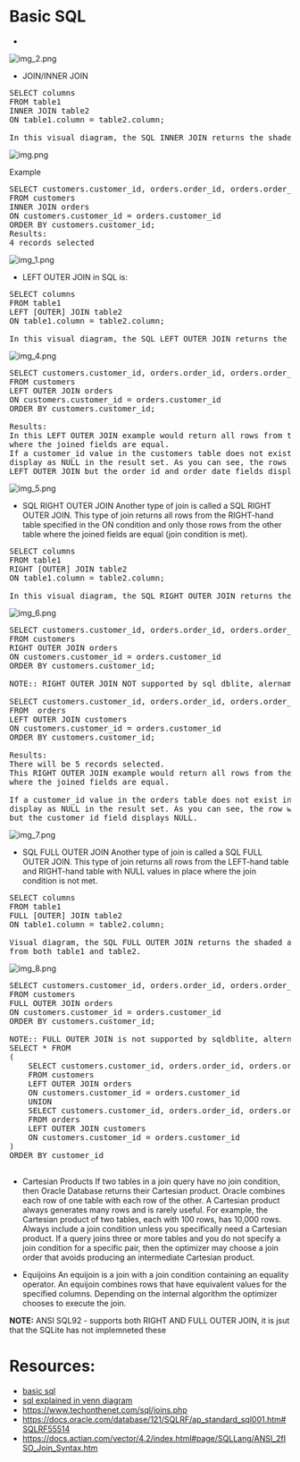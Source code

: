 # Basic SQL
- 
![img_2.png](img_2.png)




- JOIN/INNER JOIN
<pre>
SELECT columns
FROM table1 
INNER JOIN table2
ON table1.column = table2.column;

In this visual diagram, the SQL INNER JOIN returns the shaded area:
</pre>
![img.png](img.png)

Example
<pre>
SELECT customers.customer_id, orders.order_id, orders.order_date
FROM customers 
INNER JOIN orders
ON customers.customer_id = orders.customer_id
ORDER BY customers.customer_id;
Results:
4 records selected
</pre>
![img_1.png](img_1.png)

- LEFT OUTER JOIN in SQL is:
<pre>
SELECT columns
FROM table1
LEFT [OUTER] JOIN table2
ON table1.column = table2.column;

In this visual diagram, the SQL LEFT OUTER JOIN returns the shaded area:
</pre>
![img_4.png](img_4.png)

<pre>
SELECT customers.customer_id, orders.order_id, orders.order_date
FROM customers 
LEFT OUTER JOIN orders
ON customers.customer_id = orders.customer_id
ORDER BY customers.customer_id;

Results:
In this LEFT OUTER JOIN example would return all rows from the customers table and only those rows from the orders table
where the joined fields are equal.
If a customer_id value in the customers table does not exist in the orders table, all fields in the orders table will
display as NULL in the result set. As you can see, the rows where customer_id is 6000 and 9000 would be included with a
LEFT OUTER JOIN but the order_id and order_date fields display NULL.
</pre>
![img_5.png](img_5.png)

- SQL RIGHT OUTER JOIN
Another type of join is called a SQL RIGHT OUTER JOIN. This type of join returns all rows from the RIGHT-hand table specified in the
  ON condition and only those rows from the other table where the joined fields are equal (join condition is met).
<pre>
SELECT columns
FROM table1
RIGHT [OUTER] JOIN table2
ON table1.column = table2.column;

In this visual diagram, the SQL RIGHT OUTER JOIN returns the shaded area:
</pre>  
![img_6.png](img_6.png)

<pre>
SELECT customers.customer_id, orders.order_id, orders.order_date
FROM customers 
RIGHT OUTER JOIN orders
ON customers.customer_id = orders.customer_id
ORDER BY customers.customer_id;

NOTE:: RIGHT OUTER JOIN NOT supported by sql dblite, alernamte sql, using LEFT OUTER JOIN flippping the table position

SELECT customers.customer_id, orders.order_id, orders.order_date
FROM  orders
LEFT OUTER JOIN customers
ON customers.customer_id = orders.customer_id
ORDER BY customers.customer_id;

Results:
There will be 5 records selected.
This RIGHT OUTER JOIN example would return all rows from the orders table and only those rows from the customers table
where the joined fields are equal.

If a customer_id value in the orders table does not exist in the customers table, all fields in the customers table will
display as NULL in the result set. As you can see, the row where order_id is 5 would be included with a RIGHT OUTER JOIN
but the customer_id field displays NULL.
</pre>

![img_7.png](img_7.png)

- SQL FULL OUTER JOIN
Another type of join is called a SQL FULL OUTER JOIN. This type of join returns all rows from the LEFT-hand table and 
  RIGHT-hand table with NULL values in place where the join condition is not met.
<pre>
SELECT columns
FROM table1
FULL [OUTER] JOIN table2
ON table1.column = table2.column;

Visual diagram, the SQL FULL OUTER JOIN returns the shaded area. The SQL FULL OUTER JOIN would return the all records 
from both table1 and table2.
</pre>
![img_8.png](img_8.png)

<pre>
SELECT customers.customer_id, orders.order_id, orders.order_date
FROM customers 
FULL OUTER JOIN orders
ON customers.customer_id = orders.customer_id
ORDER BY customers.customer_id;

NOTE:: FULL OUTER JOIN is not supported by sqldblite, alternate sql
SELECT * FROM 
(
	SELECT customers.customer_id, orders.order_id, orders.order_date
	FROM customers 
	LEFT OUTER JOIN orders
	ON customers.customer_id = orders.customer_id
	UNION
	SELECT customers.customer_id, orders.order_id, orders.order_date
	FROM orders
	LEFT OUTER JOIN customers 
	ON customers.customer_id = orders.customer_id
)
ORDER BY customer_id

</pre>

- Cartesian Products
If two tables in a join query have no join condition, then Oracle Database returns their Cartesian product. Oracle 
combines each row of one table with each row of the other. A Cartesian product always generates many rows and is 
rarely useful. For example, the Cartesian product of two tables, each with 100 rows, has 10,000 rows. Always include 
a join condition unless you specifically need a Cartesian product. If a query joins three or more tables and you do 
not specify a join condition for a specific pair, then the optimizer may choose a join order that avoids producing 
an intermediate Cartesian product.


- Equijoins
An equijoin is a join with a join condition containing an equality operator. An equijoin combines rows that have 
equivalent values for the specified columns. Depending on the internal algorithm the optimizer chooses to execute 
the join.
  

  

**NOTE:** ANSI SQL92 - supports both RIGHT AND FULL OUTER JOIN, it is jsut that the SQLite has not implemneted these


# Resources:
- [basic sql](https://blog.codinghorror.com/a-visual-explanation-of-sql-joins/)
- [sql explained in venn diagram](https://stackoverflow.com/questions/13997365/sql-joins-as-venn-diagram)    
- https://www.techonthenet.com/sql/joins.php
- https://docs.oracle.com/database/121/SQLRF/ap_standard_sql001.htm#SQLRF55514
- https://docs.actian.com/vector/4.2/index.html#page/SQLLang/ANSI_2fISO_Join_Syntax.htm

